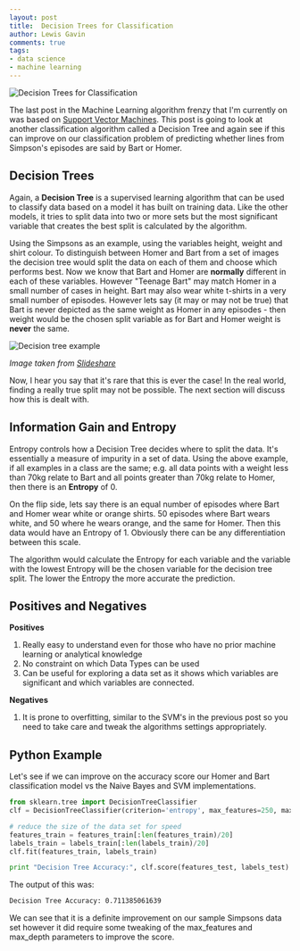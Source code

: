 ```yaml
--- 
layout: post 
title:  Decision Trees for Classification
author: Lewis Gavin 
comments: true 
tags: 
- data science
- machine learning
---
```


![Decision Trees for Classification](https://www.lewisgavin.co.uk/images/dt.jpg)

The last post in the Machine Learning algorithm frenzy that I'm currently on was based on [Support Vector Machines](http://www.lewisgavin.co.uk/Machine-Learning-SVM). This post is going to look at another classification algorithm called a Decision Tree and again see if this can improve on our classification problem of predicting whether lines from Simpson's episodes are said by Bart or Homer.

## Decision Trees

Again, a **Decision Tree** is a supervised learning algorithm that can be used to classify data based on a model it has built on training data. Like the other models, it tries to split data into two or more sets but the most significant variable that creates the best split is calculated by the algorithm.

Using the Simpsons as an example, using the variables height, weight and shirt colour. To distinguish between Homer and Bart from a set of images the decision tree would split the data on each of them and choose which performs best. Now we know that Bart and Homer are **normally** different in each of these variables. However "Teenage Bart" may match Homer in a small number of cases in height. Bart may also wear white t-shirts in a very small number of episodes. However lets say (it may or may not be true) that Bart is never depicted as the same weight as Homer in any episodes - then weight would be the chosen split variable as for Bart and Homer weight is **never** the same.

![Decision tree example](http://image.slidesharecdn.com/lecture02ml4ltmarinasantini2013-130827052029-phpapp02/95/lecture-02-machine-learning-for-language-technology-decision-trees-and-nearest-neighbors-10-638.jpg?cb=1378716784)

*Image taken from [Slideshare](http://www.slideshare.net/marinasantini1/lecture02-machine-learning)*

Now, I hear you say that it's rare that this is ever the case! In the real world, finding a really true split may not be possible. The next section will discuss how this is dealt with.

## Information Gain and Entropy

Entropy controls how a Decision Tree decides where to split the data. It's essentially a measure of impurity in a set of data. Using the above example, if all examples in a class are the same; e.g. all data points with a weight less than 70kg relate to Bart and all points greater than 70kg relate to Homer, then there is an **Entropy** of 0.

On the flip side, lets say there is an equal number of episodes where Bart and Homer wear white or orange shirts. 50 episodes where Bart wears white, and 50 where he wears orange, and the same for Homer. Then this data would have an Entropy of 1. Obviously there can be any differentiation between this scale.  

The algorithm would calculate the Entropy for each variable and the variable with the lowest Entropy will be the chosen variable for the decision tree split. The lower the Entropy the more accurate the prediction.

## Positives and Negatives

**Positives**

1. Really easy to understand even for those who have no prior machine learning or analytical knowledge
2. No constraint on which Data Types can be used
3. Can be useful for exploring a data set as it shows which variables are significant and which variables are connected.

**Negatives**

1. It is prone to overfitting, similar to the SVM's in the previous post so you need to take care and tweak the algorithms settings appropriately.

## Python Example

Let's see if we can improve on the accuracy score our Homer and Bart classification model vs the Naive Bayes and SVM implementations.

~~~python
from sklearn.tree import DecisionTreeClassifier
clf = DecisionTreeClassifier(criterion='entropy', max_features=250, max_depth=50)

# reduce the size of the data set for speed
features_train = features_train[:len(features_train)/20] 
labels_train = labels_train[:len(labels_train)/20] 
clf.fit(features_train, labels_train)

print "Decision Tree Accuracy:", clf.score(features_test, labels_test)
~~~

The output of this was:
~~~bash
Decision Tree Accuracy: 0.711385061639  
~~~

We can see that it is a definite improvement on our sample Simpsons data set however it did require some tweaking of the max_features and max_depth parameters to improve the score.
